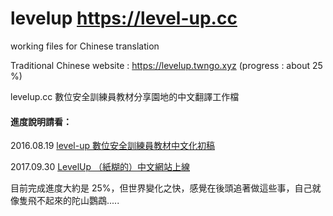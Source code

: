 # levelup https://level-up.cc 
working files for Chinese  translation

Traditional Chinese website : https://levelup.twngo.xyz (progress : about 25 %)

levelup.cc 數位安全訓練員教材分享園地的中文翻譯工作檔

#### 進度說明請看：
2016.08.19 [level-up 數位安全訓練員教材中文化初稿](http://self.jxtsai.info/2016/08/level-up.html)

2017.09.30 [LevelUp （紙糊的）中文網站上線](https://blog.jxtsai.info/2017/09/30/levelup/)

目前完成進度大約是 25%，但世界變化之快，感覺在後頭追著做這些事，自己就像隻飛不起來的陀山鸚鵡.....  
